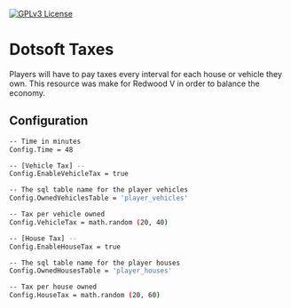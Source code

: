 [![GPLv3 License](https://img.shields.io/badge/License-GPL%20v3-yellow.svg)](https://opensource.org/licenses/)

# Dotsoft Taxes

Players will have to pay taxes every interval for each house or vehicle they own. This resource was make for Redwood V in order to balance the economy.


## Configuration


```bash
-- Time in minutes
Config.Time = 48

-- [Vehicle Tax] --
Config.EnableVehicleTax = true

-- The sql table name for the player vehicles
Config.OwnedVehiclesTable = 'player_vehicles'

-- Tax per vehicle owned
Config.VehicleTax = math.random (20, 40)

-- [House Tax] --
Config.EnableHouseTax = true

-- The sql table name for the player houses
Config.OwnedHousesTable = 'player_houses'

-- Tax per house owned
Config.HouseTax = math.random (20, 60)
```
    